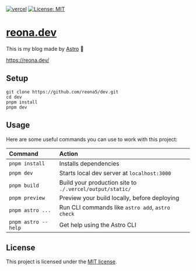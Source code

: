 [![vercel](https://img.shields.io/github/deployments/reona5/dev/production?label=vercel&logo=vercel&logoColor=white)](https://github.com/reona5/dev/deployments)
[![License: MIT](https://img.shields.io/badge/License-MIT-yellow.svg)](https://github.com/reona5/dev/blob/main/LICENSE)

# [reona.dev](https://reona.dev/)

This is my blog made by [Astro](https://astro.build/) 🚀

https://reona.dev/

## Setup

```shell
git clone https://github.com/reona5/dev.git
cd dev
pnpm install
pnpm dev
```

## Usage

Here are some useful commands you can use to work with this project:

| Command             | Action                                                   |
| :------------------ | :------------------------------------------------------- |
| `pnpm install`      | Installs dependencies                                    |
| `pnpm dev`          | Starts local dev server at `localhost:3000`              |
| `pnpm build`        | Build your production site to `./.vercel/output/static/` |
| `pnpm preview`      | Preview your build locally, before deploying             |
| `pnpm astro ...`    | Run CLI commands like `astro add`, `astro check`         |
| `pnpm astro --help` | Get help using the Astro CLI                             |

## License

This project is licensed under the [MIT license](https://github.com/reona5/dev/blob/main/LICENSE).
